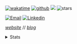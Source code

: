 [![wakatime](https://wakatime.com/badge/user/2156ce13-ae9d-4c0e-a543-89b2bddcd2f6.svg?style=flat-square)](https://wakatime.com/@2156ce13-ae9d-4c0e-a543-89b2bddcd2f6)
[![github](https://img.shields.io/github/followers/sieep-coding?logo=github&style=flat-square)](https://github.com/sieep-coding?tab=followers)
![](https://komarev.com/ghpvc/?username=alteryx-motives&color=orange&style=flat-square&base=6000) <img src="https://img.shields.io/github/stars/sieep-coding?label=Stars" alt="stars">

[![Email](https://img.shields.io/badge/Email-purple?style=for-the-badge&logo=ProtonMail&logoColor=white)](mailto:nickstambaugh@proton.me)
[![Linkedin](https://img.shields.io/badge/LinkedIn-0077B5?style=for-the-badge&logo=linkedin&logoColor=white)](https://www.linkedin.com/in/nick-s-694241139/)


[_website_](https://nickstambaugh.vercel.app/) // [_blog_](https://nickstambaugh.vercel.app/posts)

<details>
<summary>Stats</summary>
<br>
  
![](https://wakatime.com/share/@SieepCoding/7fcb8d18-084e-4491-806f-694095899671.svg)

![](https://wakatime.com/share/@SieepCoding/25328d8a-cd85-4cdf-bac9-0f2e66d8d0b4.svg)

![](https://wakatime.com/share/@SieepCoding/c5c3428d-788f-4253-a625-269a18e10e41.svg)
</details>
